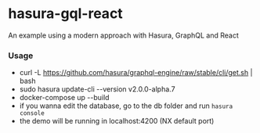 # hasura-gql-react
An example using a modern approach with Hasura, GraphQL and React

### Usage
- curl -L https://github.com/hasura/graphql-engine/raw/stable/cli/get.sh | bash
- sudo hasura update-cli --version v2.0.0-alpha.7
- docker-compose up --build
- if you wanna edit the database, go to the db folder and run `hasura console`
- the demo will be running in localhost:4200 (NX default port)

